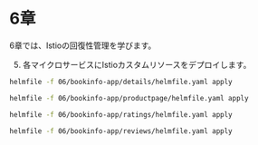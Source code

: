 # 6章

6章では、Istioの回復性管理を学びます。



5. 各マイクロサービスにIstioカスタムリソースをデプロイします。

```bash
helmfile -f 06/bookinfo-app/details/helmfile.yaml apply

helmfile -f 06/bookinfo-app/productpage/helmfile.yaml apply

helmfile -f 06/bookinfo-app/ratings/helmfile.yaml apply

helmfile -f 06/bookinfo-app/reviews/helmfile.yaml apply
```

